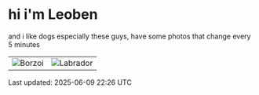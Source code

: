 # hi i'm Leoben

and i like dogs especially these guys, have some photos that change every 5 minutes 

|  |  |
|--------|----------|
| ![Borzoi](https://random-dog-vercel.vercel.app/api/random-borzoi?v=1749508003) | ![Labrador](https://random-dog-vercel.vercel.app/api/random-labrador?v=1749508003) |

Last updated: 2025-06-09 22:26 UTC
